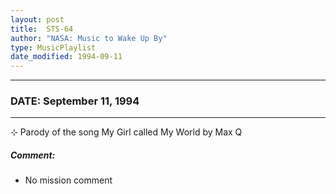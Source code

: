 ```yaml
---
layout: post
title:  STS-64
author: "NASA: Music to Wake Up By"
type: MusicPlaylist
date_modified: 1994-09-11
---
```


----
### DATE: September 11, 1994
----
⊹ Parody of the song My Girl called My World by Max Q

##### Comment:
* No mission comment
